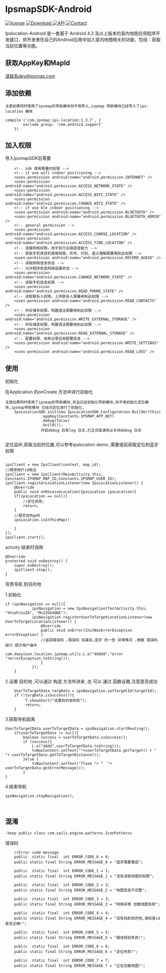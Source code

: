 # IpsmapSDK-Android

[![license](https://img.shields.io/hexpm/l/plug.svg)](https://raw.githubusercontent.com/typ0520/fastdex/master/LICENSE)
[![Download](https://api.bintray.com/packages/xun/maven/com.ipsmap/images/download.svg) ](https://bintray.com/xun/maven/com.ipsmap/_latestVersion)
[![API](https://img.shields.io/badge/API-18%2B-green.svg?style=flat)](https://android-arsenal.com/api?level=18)
[![Contact](https://img.shields.io/badge/Author-IpsMap-orange.svg?style=flat)](http://ipsmap.com)

Ipslocation-Android 是一套基于 Android 4.3 及以上版本的室内地图应用程序开发接口，供开发者在自己的Android应用中加入室内地图相关的功能，包括：获取当前位置等功能。

## 获取AppKey和MapId
请联系dev@ipsmap.com

## 添加依赖

```
注意如果同时使用了ipsmap的导航模块则不用导入,ispmap 导航模块已经导入了ips-location 模块

compile ('com.ipsmap:ips-location:1.3.7', {
        exclude group: 'com.android.support'
    })
```

## 加入权限
导入IpsmapSDK后需要
```
    <!-- sdk 使用需要的权限 -->
    <!-- if use wifi indoor positioning -->
    <uses-permission android:name="android.permission.INTERNET" />
    <uses-permission android:name="android.permission.ACCESS_NETWORK_STATE" />
    <uses-permission android:name="android.permission.ACCESS_WIFI_STATE" />
    <uses-permission android:name="android.permission.CHANGE_WIFI_STATE" />
    <!-- if use ble indoor positioning -->
    <uses-permission android:name="android.permission.BLUETOOTH" />
    <uses-permission android:name="android.permission.BLUETOOTH_ADMIN" />
    <!-- general permission -->
    <uses-permission android:name="android.permission.ACCESS_COARSE_LOCATION" />
    <uses-permission android:name="android.permission.ACCESS_FINE_LOCATION" />
    <!-- 连接网络权限，用于执行云端语音能力 -->
    <!-- 获取手机录音机使用权限，听写、识别、语义理解需要用到此权限 -->
    <uses-permission android:name="android.permission.RECORD_AUDIO" />
    <!-- 读取网络信息状态 -->
    <!-- 允许程序改变网络连接状态 -->
    <uses-permission android:name="android.permission.CHANGE_NETWORK_STATE" />
    <!-- 读取手机信息权限 -->
    <uses-permission android:name="android.permission.READ_PHONE_STATE" />
    <!-- 读取联系人权限，上传联系人需要用到此权限 -->
    <uses-permission android:name="android.permission.READ_CONTACTS" />
    <!-- 外存储写权限，构建语法需要用到此权限 -->
    <uses-permission android:name="android.permission.WRITE_EXTERNAL_STORAGE" />
    <!-- 外存储读权限，构建语法需要用到此权限 -->
    <uses-permission android:name="android.permission.READ_EXTERNAL_STORAGE" />
    <!-- 配置权限，用来记录应用配置信息 -->
    <uses-permission android:name="android.permission.WRITE_SETTINGS" />
    <uses-permission android:name="android.permission.READ_LOGS" />
```

## 使用
初始化

在Application 的onCreate 方法中进行初始化




```
注意如果同时使用了ipsmap的导航模块,并且已经初始化导航模块,则不用初始化定位模块,ipsmap导航模块 已经对定位进行了初始化,
    IpsLocationSDK.init(new IpsLocationSDK.Configuration.Builder(this)
                .appKey(Constants.IPSMAP_APP_KEY)
                .debug(false)
                .build());
                开启debug 后有log 日志,打正式版请务必关闭debug 日志


```


定位监听,获取当前的位置,可以参考ipslocation demo ,需要提前获取定位和蓝牙权限
```

ipsClient = new IpsClient(context, map_id);
//携带用户id用法
ipsClient = new IpsClient(MainActivity.this, Constants.IPSMAP_MAP_ID,Constants.IPSMAP_USER_ID);
ipsClient.registerLocationListener(new IpsLocationListener() {
    @Override
    public void onReceiveLocation(IpsLocation ipsLocation){
    if(ipsLocation == null){
        //定位失败;
        return;
    }
    //是否在Map内
    ipsLocation.isInThisMap()

    }
});
ipsClient.start();
```

activity 结束时调用
```
@Override
protected void onDestroy() {
    super.onDestroy();
    ipsClient.stop();
}
```




背景导航 到目的地

1.初始化

```
if (ipsNavigation == null){
            ipsNavigation = new IpsNavigation(TestActivity.this, "VhsehJzuZA", "Mv22bb4QWI");
            ipsNavigation.registerUserToTargetLocationListener(new UserToTargetLocationListener() {
                @Override
                public void onError(InitNavErrorException errorException) {
                //返回错误码 ,错误码 在最后,蓝牙 的一些 异常情况 ,根据 错误码 就行 提示用户操作
                    com.daoyixun.location.ipsmap.utils.L.e("ddddd","error "+errorException.toString());
                }
            });
    }
```


2.设置 目的地 ,可以通过 构造 方法传进来 ,也 可以 通过 函数设置,注意是否成功

```
    UserToTargetData targData = ipsNavigation.setTargetId(targetId);
    if (!targData.isSuccess()){
         T.showShort("设置目的地失败");
         return;
    }
```


3.获取导航距离


```
UserToTargetData userToTargetData = ipsNavigation.startRouting();
    if(userToTargetData != null){
        boolean success = userToTargetData.isSuccess();
        if (success){
            L.e("dddd",userToTargetData.toString());
            tvNavContent.setText(""+userToTargetData.getTarget() + "  "+ userToTargetData.getToTargetDistance());
        }else {
            tvNavContent.setText("flase "+ "  "+ userToTargetData.getErrorMessage());
        }
}

```
4.结束导航

```
ipsNavigation.stopNavigation();

```
```

```
```

```


## 混淆
```
-keep public class com.sails.engine.patterns.IconPatterns
```

错误码

```
    //Error code message
    public  static final  int ERROR_CODE_0 = 0;
    public static final String ERROR_MESSAGE_0 = "蓝牙需要重启";

    public  static final  int ERROR_CODE_1 = 1;
    public static final String ERROR_MESSAGE_1 = "没有读取地图的权限";

    public  static final  int ERROR_CODE_2 = 2;
    public static final String ERROR_MESSAGE_2 = "地图信息不完整";

    public  static final  int ERROR_CODE_3 = 3;
    public static final String ERROR_MESSAGE_3 = "网络异常 加载地图失败";

    public  static final  int ERROR_CODE_4 = 4;
    public static final String ERROR_MESSAGE_4 = "没有找到目的地,请检查id是否正确!";

    public  static final  int ERROR_CODE_5 = 5;
    public static final String ERROR_MESSAGE_5 = "路径规划失败!";

    public  static final  int ERROR_CODE_6 = 6;
    public static final String ERROR_MESSAGE_6 = "定位失败!";

    public  static final  int ERROR_CODE_7 = 7;
    public static final String ERROR_MESSAGE_7 = "正在加载地图!";
```


